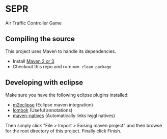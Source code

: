 SEPR
====

Air Traffic Controller Game

## Compiling the source
This project uses Maven to handle its dependencies.

* Install [Maven 2 or 3](http://maven.apache.org/download.html)  
* Checkout this repo and run: `mvn clean package`

## Developing with eclipse
Make sure you have the following eclipse plugins installed:
* [m2eclipse](http://eclipse.org/m2e/download/) (Eclipse maven integration)
* [lombok](http://projectlombok.org/download.html) (Useful annotations)
* [maven-natives](mavennatives.googlecode.com) (Automatically links lwjgl natives)

Then simply click "File > Import > Exising maven project" and then browse for the root directory of this project. Finally click Finish.
